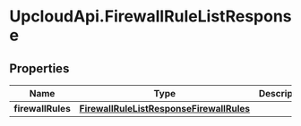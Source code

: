 # UpcloudApi.FirewallRuleListResponse

## Properties
Name | Type | Description | Notes
------------ | ------------- | ------------- | -------------
**firewallRules** | [**FirewallRuleListResponseFirewallRules**](FirewallRuleListResponseFirewallRules.md) |  | [optional] 


